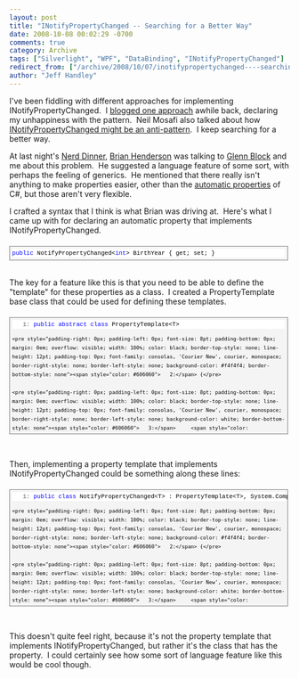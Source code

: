 ```yaml
---
layout: post
title: "INotifyPropertyChanged -- Searching for a Better Way"
date: 2008-10-08 00:02:29 -0700
comments: true
category: Archive
tags: ["Silverlight", "WPF", "DataBinding", "INotifyPropertyChanged"]
redirect_from: ["/archive/2008/10/07/inotifypropertychanged----searching-for-a-better-way.aspx/"]
author: "Jeff Handley"
---
```

<!-- more -->
<p>I've been fiddling with different approaches for implementing INotifyPropertyChanged.  I <a href="http://blog.jeffhandley.com/archive/2008/06/19/property-changed-events.aspx">blogged one approach</a> awhile back, declaring my unhappiness with the pattern.  Neil Mosafi also talked about how <a href="http://neilmosafi.blogspot.com/2008/07/is-inotifypropertychanged-anti-pattern.html">INotifyPropertyChanged might be an anti-pattern</a>.  I keep searching for a better way.</p>  <p>At last night's <a href="http://www.hanselman.com/blog/October6thSeattleRedmondBellevueNerdDinner.aspx">Nerd Dinner</a>, <a href="http://twitter.com/Brian_Henderson">Brian Henderson</a> was talking to <a href="http://blogs.msdn.com/gblock/">Glenn Block</a> and me about this problem.  He suggested a language feature of some sort, with perhaps the feeling of generics.  He mentioned that there really isn't anything to make properties easier, other than the <a href="http://weblogs.asp.net/scottgu/archive/2007/03/08/new-c-orcas-language-features-automatic-properties-object-initializers-and-collection-initializers.aspx">automatic properties</a> of C#, but those aren't very flexible.</p>  <p>I crafted a syntax that I think is what Brian was driving at.  Here's what I came up with for declaring an automatic property that implements INotifyPropertyChanged.</p>  <div style="border-right: gray 1px solid; padding-right: 4px; border-top: gray 1px solid; padding-left: 4px; font-size: 8pt; padding-bottom: 4px; margin: 20px 0px 10px; overflow: auto; border-left: gray 1px solid; width: 97.5%; cursor: text; max-height: 200px; line-height: 12pt; padding-top: 4px; border-bottom: gray 1px solid; font-family: consolas, 'Courier New', courier, monospace; background-color: #f4f4f4">   <div style="padding-right: 0px; padding-left: 0px; font-size: 8pt; padding-bottom: 0px; overflow: visible; width: 100%; color: black; border-top-style: none; line-height: 12pt; padding-top: 0px; font-family: consolas, 'Courier New', courier, monospace; border-right-style: none; border-left-style: none; background-color: #f4f4f4; border-bottom-style: none">     <pre style="padding-right: 0px; padding-left: 0px; font-size: 8pt; padding-bottom: 0px; margin: 0em; overflow: visible; width: 100%; color: black; border-top-style: none; line-height: 12pt; padding-top: 0px; font-family: consolas, 'Courier New', courier, monospace; border-right-style: none; border-left-style: none; background-color: white; border-bottom-style: none"><span style="color: #0000ff">public</span> NotifyPropertyChanged&lt;<span style="color: #0000ff">int</span>&gt; BirthYear { get; set; }</pre>
  </div>
</div>

<p>
  <br />The key for a feature like this is that you need to be able to define the "template" for these properties as a class.  I created a PropertyTemplate base class that could be used for defining these templates.</p>

<div style="border-right: gray 1px solid; padding-right: 4px; border-top: gray 1px solid; padding-left: 4px; font-size: 8pt; padding-bottom: 4px; margin: 20px 0px 10px; overflow: auto; border-left: gray 1px solid; width: 97.5%; cursor: text; max-height: 200px; line-height: 12pt; padding-top: 4px; border-bottom: gray 1px solid; font-family: consolas, 'Courier New', courier, monospace; background-color: #f4f4f4">
  <div style="padding-right: 0px; padding-left: 0px; font-size: 8pt; padding-bottom: 0px; overflow: visible; width: 100%; color: black; border-top-style: none; line-height: 12pt; padding-top: 0px; font-family: consolas, 'Courier New', courier, monospace; border-right-style: none; border-left-style: none; background-color: #f4f4f4; border-bottom-style: none">
    <pre style="padding-right: 0px; padding-left: 0px; font-size: 8pt; padding-bottom: 0px; margin: 0em; overflow: visible; width: 100%; color: black; border-top-style: none; line-height: 12pt; padding-top: 0px; font-family: consolas, 'Courier New', courier, monospace; border-right-style: none; border-left-style: none; background-color: white; border-bottom-style: none"><span style="color: #606060">   1:</span> <span style="color: #0000ff">public</span> <span style="color: #0000ff">abstract</span> <span style="color: #0000ff">class</span> PropertyTemplate&lt;T&gt;</pre>

    <pre style="padding-right: 0px; padding-left: 0px; font-size: 8pt; padding-bottom: 0px; margin: 0em; overflow: visible; width: 100%; color: black; border-top-style: none; line-height: 12pt; padding-top: 0px; font-family: consolas, 'Courier New', courier, monospace; border-right-style: none; border-left-style: none; background-color: #f4f4f4; border-bottom-style: none"><span style="color: #606060">   2:</span> {</pre>

    <pre style="padding-right: 0px; padding-left: 0px; font-size: 8pt; padding-bottom: 0px; margin: 0em; overflow: visible; width: 100%; color: black; border-top-style: none; line-height: 12pt; padding-top: 0px; font-family: consolas, 'Courier New', courier, monospace; border-right-style: none; border-left-style: none; background-color: white; border-bottom-style: none"><span style="color: #606060">   3:</span>     <span style="color: #0000ff">protected</span> T Value;</pre>

    <pre style="padding-right: 0px; padding-left: 0px; font-size: 8pt; padding-bottom: 0px; margin: 0em; overflow: visible; width: 100%; color: black; border-top-style: none; line-height: 12pt; padding-top: 0px; font-family: consolas, 'Courier New', courier, monospace; border-right-style: none; border-left-style: none; background-color: #f4f4f4; border-bottom-style: none"><span style="color: #606060">   4:</span>  </pre>

    <pre style="padding-right: 0px; padding-left: 0px; font-size: 8pt; padding-bottom: 0px; margin: 0em; overflow: visible; width: 100%; color: black; border-top-style: none; line-height: 12pt; padding-top: 0px; font-family: consolas, 'Courier New', courier, monospace; border-right-style: none; border-left-style: none; background-color: white; border-bottom-style: none"><span style="color: #606060">   5:</span>     <span style="color: #0000ff">protected</span> <span style="color: #0000ff">virtual</span> T GetValue()</pre>

    <pre style="padding-right: 0px; padding-left: 0px; font-size: 8pt; padding-bottom: 0px; margin: 0em; overflow: visible; width: 100%; color: black; border-top-style: none; line-height: 12pt; padding-top: 0px; font-family: consolas, 'Courier New', courier, monospace; border-right-style: none; border-left-style: none; background-color: #f4f4f4; border-bottom-style: none"><span style="color: #606060">   6:</span>     {</pre>

    <pre style="padding-right: 0px; padding-left: 0px; font-size: 8pt; padding-bottom: 0px; margin: 0em; overflow: visible; width: 100%; color: black; border-top-style: none; line-height: 12pt; padding-top: 0px; font-family: consolas, 'Courier New', courier, monospace; border-right-style: none; border-left-style: none; background-color: white; border-bottom-style: none"><span style="color: #606060">   7:</span>         <span style="color: #0000ff">return</span> <span style="color: #0000ff">this</span>.Value;</pre>

    <pre style="padding-right: 0px; padding-left: 0px; font-size: 8pt; padding-bottom: 0px; margin: 0em; overflow: visible; width: 100%; color: black; border-top-style: none; line-height: 12pt; padding-top: 0px; font-family: consolas, 'Courier New', courier, monospace; border-right-style: none; border-left-style: none; background-color: #f4f4f4; border-bottom-style: none"><span style="color: #606060">   8:</span>     }</pre>

    <pre style="padding-right: 0px; padding-left: 0px; font-size: 8pt; padding-bottom: 0px; margin: 0em; overflow: visible; width: 100%; color: black; border-top-style: none; line-height: 12pt; padding-top: 0px; font-family: consolas, 'Courier New', courier, monospace; border-right-style: none; border-left-style: none; background-color: white; border-bottom-style: none"><span style="color: #606060">   9:</span>  </pre>

    <pre style="padding-right: 0px; padding-left: 0px; font-size: 8pt; padding-bottom: 0px; margin: 0em; overflow: visible; width: 100%; color: black; border-top-style: none; line-height: 12pt; padding-top: 0px; font-family: consolas, 'Courier New', courier, monospace; border-right-style: none; border-left-style: none; background-color: #f4f4f4; border-bottom-style: none"><span style="color: #606060">  10:</span>     <span style="color: #0000ff">protected</span> <span style="color: #0000ff">virtual</span> <span style="color: #0000ff">void</span> SetValue(T <span style="color: #0000ff">value</span>)</pre>

    <pre style="padding-right: 0px; padding-left: 0px; font-size: 8pt; padding-bottom: 0px; margin: 0em; overflow: visible; width: 100%; color: black; border-top-style: none; line-height: 12pt; padding-top: 0px; font-family: consolas, 'Courier New', courier, monospace; border-right-style: none; border-left-style: none; background-color: white; border-bottom-style: none"><span style="color: #606060">  11:</span>     {</pre>

    <pre style="padding-right: 0px; padding-left: 0px; font-size: 8pt; padding-bottom: 0px; margin: 0em; overflow: visible; width: 100%; color: black; border-top-style: none; line-height: 12pt; padding-top: 0px; font-family: consolas, 'Courier New', courier, monospace; border-right-style: none; border-left-style: none; background-color: #f4f4f4; border-bottom-style: none"><span style="color: #606060">  12:</span>         <span style="color: #0000ff">this</span>.Value = <span style="color: #0000ff">value</span>;</pre>

    <pre style="padding-right: 0px; padding-left: 0px; font-size: 8pt; padding-bottom: 0px; margin: 0em; overflow: visible; width: 100%; color: black; border-top-style: none; line-height: 12pt; padding-top: 0px; font-family: consolas, 'Courier New', courier, monospace; border-right-style: none; border-left-style: none; background-color: white; border-bottom-style: none"><span style="color: #606060">  13:</span>     }</pre>

    <pre style="padding-right: 0px; padding-left: 0px; font-size: 8pt; padding-bottom: 0px; margin: 0em; overflow: visible; width: 100%; color: black; border-top-style: none; line-height: 12pt; padding-top: 0px; font-family: consolas, 'Courier New', courier, monospace; border-right-style: none; border-left-style: none; background-color: #f4f4f4; border-bottom-style: none"><span style="color: #606060">  14:</span> }</pre>
  </div>
</div>

<p> </p>

<p>Then, implementing a property template that implements INotifyPropertyChanged could be something along these lines:</p>

<div style="border-right: gray 1px solid; padding-right: 4px; border-top: gray 1px solid; padding-left: 4px; font-size: 8pt; padding-bottom: 4px; margin: 20px 0px 10px; overflow: auto; border-left: gray 1px solid; width: 97.5%; cursor: text; max-height: 200px; line-height: 12pt; padding-top: 4px; border-bottom: gray 1px solid; font-family: consolas, 'Courier New', courier, monospace; background-color: #f4f4f4">
  <div style="padding-right: 0px; padding-left: 0px; font-size: 8pt; padding-bottom: 0px; overflow: visible; width: 100%; color: black; border-top-style: none; line-height: 12pt; padding-top: 0px; font-family: consolas, 'Courier New', courier, monospace; border-right-style: none; border-left-style: none; background-color: #f4f4f4; border-bottom-style: none">
    <pre style="padding-right: 0px; padding-left: 0px; font-size: 8pt; padding-bottom: 0px; margin: 0em; overflow: visible; width: 100%; color: black; border-top-style: none; line-height: 12pt; padding-top: 0px; font-family: consolas, 'Courier New', courier, monospace; border-right-style: none; border-left-style: none; background-color: white; border-bottom-style: none"><span style="color: #606060">   1:</span> <span style="color: #0000ff">public</span> <span style="color: #0000ff">class</span> NotifyPropertyChanged&lt;T&gt; : PropertyTemplate&lt;T&gt;, System.ComponentModel.INotifyPropertyChanged</pre>

    <pre style="padding-right: 0px; padding-left: 0px; font-size: 8pt; padding-bottom: 0px; margin: 0em; overflow: visible; width: 100%; color: black; border-top-style: none; line-height: 12pt; padding-top: 0px; font-family: consolas, 'Courier New', courier, monospace; border-right-style: none; border-left-style: none; background-color: #f4f4f4; border-bottom-style: none"><span style="color: #606060">   2:</span> {</pre>

    <pre style="padding-right: 0px; padding-left: 0px; font-size: 8pt; padding-bottom: 0px; margin: 0em; overflow: visible; width: 100%; color: black; border-top-style: none; line-height: 12pt; padding-top: 0px; font-family: consolas, 'Courier New', courier, monospace; border-right-style: none; border-left-style: none; background-color: white; border-bottom-style: none"><span style="color: #606060">   3:</span>     <span style="color: #0000ff">protected</span> <span style="color: #0000ff">override</span> <span style="color: #0000ff">void</span> SetValue(T <span style="color: #0000ff">value</span>)</pre>

    <pre style="padding-right: 0px; padding-left: 0px; font-size: 8pt; padding-bottom: 0px; margin: 0em; overflow: visible; width: 100%; color: black; border-top-style: none; line-height: 12pt; padding-top: 0px; font-family: consolas, 'Courier New', courier, monospace; border-right-style: none; border-left-style: none; background-color: #f4f4f4; border-bottom-style: none"><span style="color: #606060">   4:</span>     {</pre>

    <pre style="padding-right: 0px; padding-left: 0px; font-size: 8pt; padding-bottom: 0px; margin: 0em; overflow: visible; width: 100%; color: black; border-top-style: none; line-height: 12pt; padding-top: 0px; font-family: consolas, 'Courier New', courier, monospace; border-right-style: none; border-left-style: none; background-color: white; border-bottom-style: none"><span style="color: #606060">   5:</span>         <span style="color: #0000ff">if</span> (!<span style="color: #0000ff">object</span>.Equals(<span style="color: #0000ff">this</span>.Value, <span style="color: #0000ff">value</span>))</pre>

    <pre style="padding-right: 0px; padding-left: 0px; font-size: 8pt; padding-bottom: 0px; margin: 0em; overflow: visible; width: 100%; color: black; border-top-style: none; line-height: 12pt; padding-top: 0px; font-family: consolas, 'Courier New', courier, monospace; border-right-style: none; border-left-style: none; background-color: #f4f4f4; border-bottom-style: none"><span style="color: #606060">   6:</span>         {</pre>

    <pre style="padding-right: 0px; padding-left: 0px; font-size: 8pt; padding-bottom: 0px; margin: 0em; overflow: visible; width: 100%; color: black; border-top-style: none; line-height: 12pt; padding-top: 0px; font-family: consolas, 'Courier New', courier, monospace; border-right-style: none; border-left-style: none; background-color: white; border-bottom-style: none"><span style="color: #606060">   7:</span>             <span style="color: #0000ff">this</span>.Value = <span style="color: #0000ff">value</span>;</pre>

    <pre style="padding-right: 0px; padding-left: 0px; font-size: 8pt; padding-bottom: 0px; margin: 0em; overflow: visible; width: 100%; color: black; border-top-style: none; line-height: 12pt; padding-top: 0px; font-family: consolas, 'Courier New', courier, monospace; border-right-style: none; border-left-style: none; background-color: #f4f4f4; border-bottom-style: none"><span style="color: #606060">   8:</span>  </pre>

    <pre style="padding-right: 0px; padding-left: 0px; font-size: 8pt; padding-bottom: 0px; margin: 0em; overflow: visible; width: 100%; color: black; border-top-style: none; line-height: 12pt; padding-top: 0px; font-family: consolas, 'Courier New', courier, monospace; border-right-style: none; border-left-style: none; background-color: white; border-bottom-style: none"><span style="color: #606060">   9:</span>             <span style="color: #0000ff">if</span> (<span style="color: #0000ff">this</span>.PropertyChanged != <span style="color: #0000ff">null</span>)</pre>

    <pre style="padding-right: 0px; padding-left: 0px; font-size: 8pt; padding-bottom: 0px; margin: 0em; overflow: visible; width: 100%; color: black; border-top-style: none; line-height: 12pt; padding-top: 0px; font-family: consolas, 'Courier New', courier, monospace; border-right-style: none; border-left-style: none; background-color: #f4f4f4; border-bottom-style: none"><span style="color: #606060">  10:</span>             {</pre>

    <pre style="padding-right: 0px; padding-left: 0px; font-size: 8pt; padding-bottom: 0px; margin: 0em; overflow: visible; width: 100%; color: black; border-top-style: none; line-height: 12pt; padding-top: 0px; font-family: consolas, 'Courier New', courier, monospace; border-right-style: none; border-left-style: none; background-color: white; border-bottom-style: none"><span style="color: #606060">  11:</span>                 <span style="color: #0000ff">this</span>.PropertyChanged(<span style="color: #0000ff">this</span>, <span style="color: #0000ff">new</span> System.ComponentModel.PropertyChangedEventArgs(<span style="color: #006080">"Value"</span>));</pre>

    <pre style="padding-right: 0px; padding-left: 0px; font-size: 8pt; padding-bottom: 0px; margin: 0em; overflow: visible; width: 100%; color: black; border-top-style: none; line-height: 12pt; padding-top: 0px; font-family: consolas, 'Courier New', courier, monospace; border-right-style: none; border-left-style: none; background-color: #f4f4f4; border-bottom-style: none"><span style="color: #606060">  12:</span>             }</pre>

    <pre style="padding-right: 0px; padding-left: 0px; font-size: 8pt; padding-bottom: 0px; margin: 0em; overflow: visible; width: 100%; color: black; border-top-style: none; line-height: 12pt; padding-top: 0px; font-family: consolas, 'Courier New', courier, monospace; border-right-style: none; border-left-style: none; background-color: white; border-bottom-style: none"><span style="color: #606060">  13:</span>         }</pre>

    <pre style="padding-right: 0px; padding-left: 0px; font-size: 8pt; padding-bottom: 0px; margin: 0em; overflow: visible; width: 100%; color: black; border-top-style: none; line-height: 12pt; padding-top: 0px; font-family: consolas, 'Courier New', courier, monospace; border-right-style: none; border-left-style: none; background-color: #f4f4f4; border-bottom-style: none"><span style="color: #606060">  14:</span>     }</pre>

    <pre style="padding-right: 0px; padding-left: 0px; font-size: 8pt; padding-bottom: 0px; margin: 0em; overflow: visible; width: 100%; color: black; border-top-style: none; line-height: 12pt; padding-top: 0px; font-family: consolas, 'Courier New', courier, monospace; border-right-style: none; border-left-style: none; background-color: white; border-bottom-style: none"><span style="color: #606060">  15:</span>  </pre>

    <pre style="padding-right: 0px; padding-left: 0px; font-size: 8pt; padding-bottom: 0px; margin: 0em; overflow: visible; width: 100%; color: black; border-top-style: none; line-height: 12pt; padding-top: 0px; font-family: consolas, 'Courier New', courier, monospace; border-right-style: none; border-left-style: none; background-color: #f4f4f4; border-bottom-style: none"><span style="color: #606060">  16:</span>     <span style="color: #0000ff">public</span> <span style="color: #0000ff">event</span> System.ComponentModel.PropertyChangedEventHandler PropertyChanged;</pre>

    <pre style="padding-right: 0px; padding-left: 0px; font-size: 8pt; padding-bottom: 0px; margin: 0em; overflow: visible; width: 100%; color: black; border-top-style: none; line-height: 12pt; padding-top: 0px; font-family: consolas, 'Courier New', courier, monospace; border-right-style: none; border-left-style: none; background-color: white; border-bottom-style: none"><span style="color: #606060">  17:</span> }</pre>
  </div>
</div>

<p> </p>

<p>This doesn't quite feel right, because it's not the property template that implements INotifyPropertyChanged, but rather it's the class that has the property.  I could certainly see how some sort of language feature like this would be cool though.</p>
